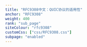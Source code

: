 ```yaml
---
title: "RFC9308中文：QUIC协议的适用性"
anchor: "RFC9308"
weight: 400
rank: "sub_page"
siteColour: "rfc9308"
customCss: ["css/RFC9308.css"]
subpage: "enabled"
---
```

